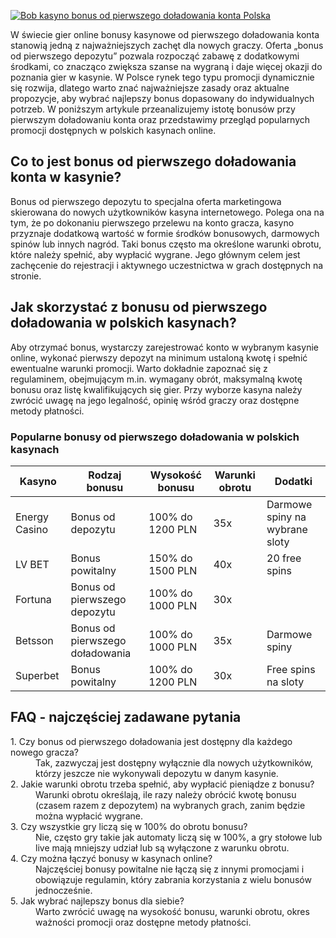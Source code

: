 [![Bob kasyno bonus od pierwszego doładowania konta Polska](https://123-caf.pages.dev/gitsignup.png)](https://vrmoo.ru/Bt82HjjY)

<p>W świecie gier online bonusy kasynowe od pierwszego doładowania konta stanowią jedną z najważniejszych zachęt dla nowych graczy. Oferta „bonus od pierwszego depozytu” pozwala rozpocząć zabawę z dodatkowymi środkami, co znacząco zwiększa szanse na wygraną i daje więcej okazji do poznania gier w kasynie. W Polsce rynek tego typu promocji dynamicznie się rozwija, dlatego warto znać najważniejsze zasady oraz aktualne propozycje, aby wybrać najlepszy bonus dopasowany do indywidualnych potrzeb. W poniższym artykule przeanalizujemy istotę bonusów przy pierwszym doładowaniu konta oraz przedstawimy przegląd popularnych promocji dostępnych w polskich kasynach online.</p>  <h2>Co to jest bonus od pierwszego doładowania konta w kasynie?</h2> <p>Bonus od pierwszego depozytu to specjalna oferta marketingowa skierowana do nowych użytkowników kasyna internetowego. Polega ona na tym, że po dokonaniu pierwszego przelewu na konto gracza, kasyno przyznaje dodatkową wartość w formie środków bonusowych, darmowych spinów lub innych nagród. Taki bonus często ma określone warunki obrotu, które należy spełnić, aby wypłacić wygrane. Jego głównym celem jest zachęcenie do rejestracji i aktywnego uczestnictwa w grach dostępnych na stronie.</p>  <h2>Jak skorzystać z bonusu od pierwszego doładowania w polskich kasynach?</h2> <p>Aby otrzymać bonus, wystarczy zarejestrować konto w wybranym kasynie online, wykonać pierwszy depozyt na minimum ustaloną kwotę i spełnić ewentualne warunki promocji. Warto dokładnie zapoznać się z regulaminem, obejmującym m.in. wymagany obrót, maksymalną kwotę bonusu oraz listę kwalifikujących się gier. Przy wyborze kasyna należy zwrócić uwagę na jego legalność, opinię wśród graczy oraz dostępne metody płatności.</p>  <h3>Popularne bonusy od pierwszego doładowania w polskich kasynach</h3> <table>   <thead>     <tr>       <th>Kasyno</th>       <th>Rodzaj bonusu</th>       <th>Wysokość bonusu</th>       <th>Warunki obrotu</th>       <th>Dodatki</th>     </tr>   </thead>   <tbody>     <tr>       <td>Energy Casino</td>       <td>Bonus od depozytu</td>       <td>100% do 1200 PLN</td>       <td>35x</td>       <td>Darmowe spiny na wybrane sloty</td>     </tr>     <tr>       <td>LV BET</td>       <td>Bonus powitalny</td>       <td>150% do 1500 PLN</td>       <td>40x</td>       <td>20 free spins</td>     </tr>     <tr>       <td>Fortuna</td>       <td>Bonus od pierwszego depozytu</td>       <td>100% do 1000 PLN</td>       <td>30x</td>       <td></td>     </tr>     <tr>       <td>Betsson</td>       <td>Bonus od pierwszego doładowania</td>       <td>100% do 1000 PLN</td>       <td>35x</td>       <td>Darmowe spiny</td>     </tr>     <tr>       <td>Superbet</td>       <td>Bonus powitalny</td>       <td>100% do 1200 PLN</td>       <td>30x</td>       <td>Free spins na sloty</td>     </tr>   </tbody> </table>  <h2>FAQ - najczęściej zadawane pytania</h2> <dl>   <dt>1. Czy bonus od pierwszego doładowania jest dostępny dla każdego nowego gracza?</dt>   <dd>Tak, zazwyczaj jest dostępny wyłącznie dla nowych użytkowników, którzy jeszcze nie wykonywali depozytu w danym kasynie.</dd>   <dt>2. Jakie warunki obrotu trzeba spełnić, aby wypłacić pieniądze z bonusu?</dt>   <dd>Warunki obrotu określają, ile razy należy obrócić kwotę bonusu (czasem razem z depozytem) na wybranych grach, zanim będzie można wypłacić wygrane.</dd>   <dt>3. Czy wszystkie gry liczą się w 100% do obrotu bonusu?</dt>   <dd>Nie, często gry takie jak automaty liczą się w 100%, a gry stołowe lub live mają mniejszy udział lub są wyłączone z warunku obrotu.</dd>   <dt>4. Czy można łączyć bonusy w kasynach online?</dt>   <dd>Najczęściej bonusy powitalne nie łączą się z innymi promocjami i obowiązuje regulamin, który zabrania korzystania z wielu bonusów jednocześnie.</dd>   <dt>5. Jak wybrać najlepszy bonus dla siebie?</dt>   <dd>Warto zwrócić uwagę na wysokość bonusu, warunki obrotu, okres ważności promocji oraz dostępne metody płatności.</dd> </dl>